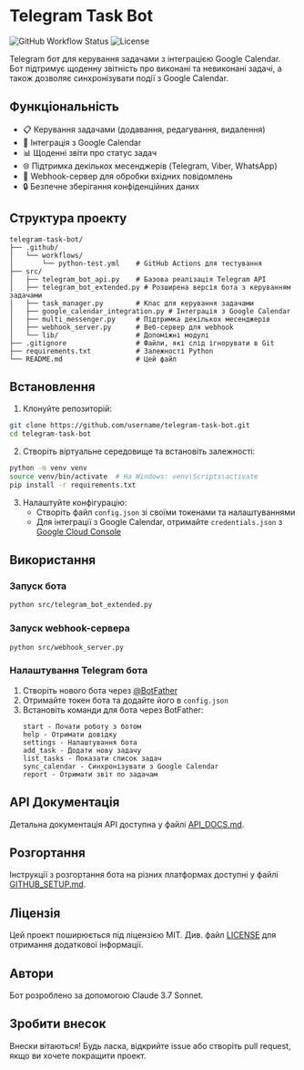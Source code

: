 # Telegram Task Bot

![GitHub Workflow Status](https://img.shields.io/github/actions/workflow/status/username/telegram-task-bot/python-test.yml?branch=main)
![License](https://img.shields.io/badge/license-MIT-green)

Telegram бот для керування задачами з інтеграцією Google Calendar. Бот підтримує щоденну звітність про виконані та невиконані задачі, а також дозволяє синхронізувати події з Google Calendar.

## Функціональність

- 📋 Керування задачами (додавання, редагування, видалення)
- 📅 Інтеграція з Google Calendar
- 📊 Щоденні звіти про статус задач
- 🌐 Підтримка декількох месенджерів (Telegram, Viber, WhatsApp)
- 🔄 Webhook-сервер для обробки вхідних повідомлень
- 🔒 Безпечне зберігання конфіденційних даних

## Структура проекту

```
telegram-task-bot/
├── .github/
│   └── workflows/
│       └── python-test.yml    # GitHub Actions для тестування
├── src/
│   ├── telegram_bot_api.py    # Базова реалізація Telegram API
│   ├── telegram_bot_extended.py # Розширена версія бота з керуванням задачами
│   ├── task_manager.py        # Клас для керування задачами
│   ├── google_calendar_integration.py # Інтеграція з Google Calendar
│   ├── multi_messenger.py     # Підтримка декількох месенджерів
│   ├── webhook_server.py      # Веб-сервер для webhook
│   └── lib/                   # Допоміжні модулі
├── .gitignore                 # Файли, які слід ігнорувати в Git
├── requirements.txt           # Залежності Python
└── README.md                  # Цей файл
```

## Встановлення

1. Клонуйте репозиторій:
```bash
git clone https://github.com/username/telegram-task-bot.git
cd telegram-task-bot
```

2. Створіть віртуальне середовище та встановіть залежності:
```bash
python -m venv venv
source venv/bin/activate  # На Windows: venv\Scripts\activate
pip install -r requirements.txt
```

3. Налаштуйте конфігурацію:
   - Створіть файл `config.json` зі своїми токенами та налаштуваннями
   - Для інтеграції з Google Calendar, отримайте `credentials.json` з [Google Cloud Console](https://console.cloud.google.com/)

## Використання

### Запуск бота

```bash
python src/telegram_bot_extended.py
```

### Запуск webhook-сервера

```bash
python src/webhook_server.py
```

### Налаштування Telegram бота

1. Створіть нового бота через [@BotFather](https://t.me/BotFather)
2. Отримайте токен бота та додайте його в `config.json`
3. Встановіть команди для бота через BotFather:
   ```
   start - Почати роботу з ботом
   help - Отримати довідку
   settings - Налаштування бота
   add_task - Додати нову задачу
   list_tasks - Показати список задач
   sync_calendar - Синхронізувати з Google Calendar
   report - Отримати звіт по задачам
   ```

## API Документація

Детальна документація API доступна у файлі [API_DOCS.md](src/API_DOCS.md).

## Розгортання

Інструкції з розгортання бота на різних платформах доступні у файлі [GITHUB_SETUP.md](GITHUB_SETUP.md).

## Ліцензія

Цей проект поширюється під ліцензією MIT. Див. файл [LICENSE](LICENSE) для отримання додаткової інформації.

## Автори

Бот розроблено за допомогою Claude 3.7 Sonnet.

## Зробити внесок

Внески вітаються! Будь ласка, відкрийте issue або створіть pull request, якщо ви хочете покращити проект.
